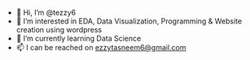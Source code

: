 - 👋 Hi, I’m @tezzy6
- 👀 I’m interested in EDA, Data Visualization, Programming & Website creation using wordpress
- 🌱 I’m currently learning Data Science
- 📫 I can be reached on ezzytasneem6@gmail.com

<!---
tezzy6/tezzy6 is a ✨ special ✨ repository because its `README.md` (this file) appears on your GitHub profile.
You can click the Preview link to take a look at your changes.
--->
